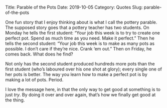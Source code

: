 Title: Parable of the Pots
Date: 2019-10-05
Category: Quotes
Slug: parable-of-the-pots

One fun story that I enjoy thinking about is what I call the pottery parable. The supposed story goes that a pottery teacher has two students. On Monday he tells the first student: “Your job this week is to try to create one perfect pot. Spend as much time as you need. Make it perfect.” Then he tells the second student: “Your job this week is to make as many pots as possible. I don’t care if they’re nice. Crank ‘em out.” Then on Friday, he comes back. What does he find?

Not only has the second student produced hundreds more pots than the first student (who’s laboured over his one shot at glory); every single one of her pots is better. The way you learn how to make a perfect pot is by making a lot of pots. Period. 

I love the message here, in that the only way to get good at something is to just *try*. By doing it over and over again, that’s how we finally get good at the thing. 